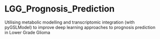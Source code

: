 # LGG_Prognosis_Prediction
Utilising metabolic modelling and transcriptomic integration (with pyGSLModel) to improve deep learning approaches to prognosis prediction in Lower Grade Glioma
